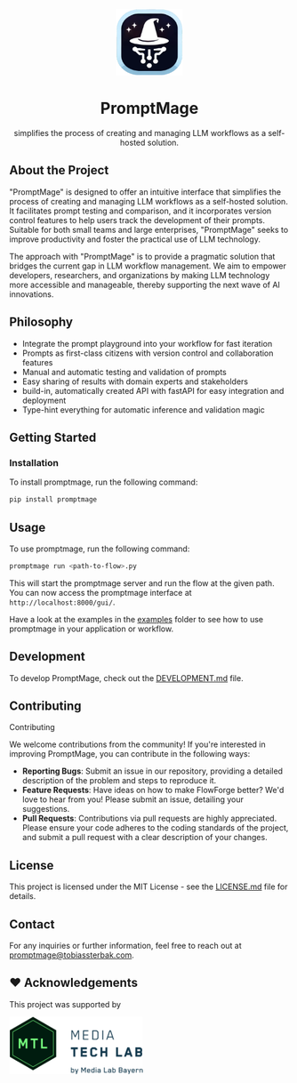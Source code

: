 <br />
<div align="center">
  <a href="https://github.com/tsterbak/promptmage">
    <img src="images/promptmage-logo.png" alt="PromptMage-Logo" width="120" height="120">
  </a>

  <h1 align="center">PromptMage</h1>

  <p align="center">
    simplifies the process of creating and managing LLM workflows as a self-hosted solution.
  </p>
</div>

## About the Project

"PromptMage" is designed to offer an intuitive interface that simplifies the process of creating and managing LLM workflows as a self-hosted solution. It facilitates prompt testing and comparison, and it incorporates version control features to help users track the development of their prompts. Suitable for both small teams and large enterprises, "PromptMage" seeks to improve productivity and foster the practical use of LLM technology.

The approach with "PromptMage" is to provide a pragmatic solution that bridges the current gap in LLM workflow management. We aim to empower developers, researchers, and organizations by making LLM technology more accessible and manageable, thereby supporting the next wave of AI innovations.

## Philosophy
- Integrate the prompt playground into your workflow for fast iteration
- Prompts as first-class citizens with version control and collaboration features
- Manual and automatic testing and validation of prompts
- Easy sharing of results with domain experts and stakeholders
- build-in, automatically created API with fastAPI for easy integration and deployment
- Type-hint everything for automatic inference and validation magic

## Getting Started

### Installation

To install promptmage, run the following command:

```bash
pip install promptmage 
```

## Usage

To use promptmage, run the following command:

```bash
promptmage run <path-to-flow>.py
```

This will start the promptmage server and run the flow at the given path. You can now access the promptmage interface at `http://localhost:8000/gui/`.

Have a look at the examples in the [examples](https://github.com/tsterbak/promptmage/tree/main/examples) folder to see how to use promptmage in your application or workflow.


## Development

To develop PromptMage, check out the [DEVELOPMENT.md](DEVELOPMENT.md) file.

## Contributing

Contributing

We welcome contributions from the community! If you're interested in improving PromptMage, you can contribute in the following ways:

* **Reporting Bugs**: Submit an issue in our repository, providing a detailed description of the problem and steps to reproduce it.
* **Feature Requests**: Have ideas on how to make FlowForge better? We'd love to hear from you! Please submit an issue, detailing your suggestions.
* **Pull Requests**: Contributions via pull requests are highly appreciated. Please ensure your code adheres to the coding standards of the project, and submit a pull request with a clear description of your changes.


## License

This project is licensed under the MIT License - see the [LICENSE.md](LICENSE.md) file for details.

## Contact
For any inquiries or further information, feel free to reach out at [promptmage@tobiassterbak.com](mailto:promptmage@tobiassterbak.com).

## ❤️ Acknowledgements

This project was supported by

<a href="https://www.media-lab.de/en/programs/media-tech-lab">
    <img src="images/mtl-powered-by.png" width="240" title="Media Tech Lab powered by logo">
</a>